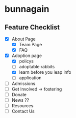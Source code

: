 # bunnagain
## Feature Checklist
- [x] About Page
    - [x]  Team Page
    - [x]  FAQ
- [x]  Adoption page
    - [x] policys
    - [ ] adoptable rabbits
    - [x] learn before you leap info
    - [ ] application
- [ ] Admissions
- [ ] Get Involved -> fostering
- [ ] Donate
- [ ] News ??
- [ ] Resources
- [ ] Contact Us